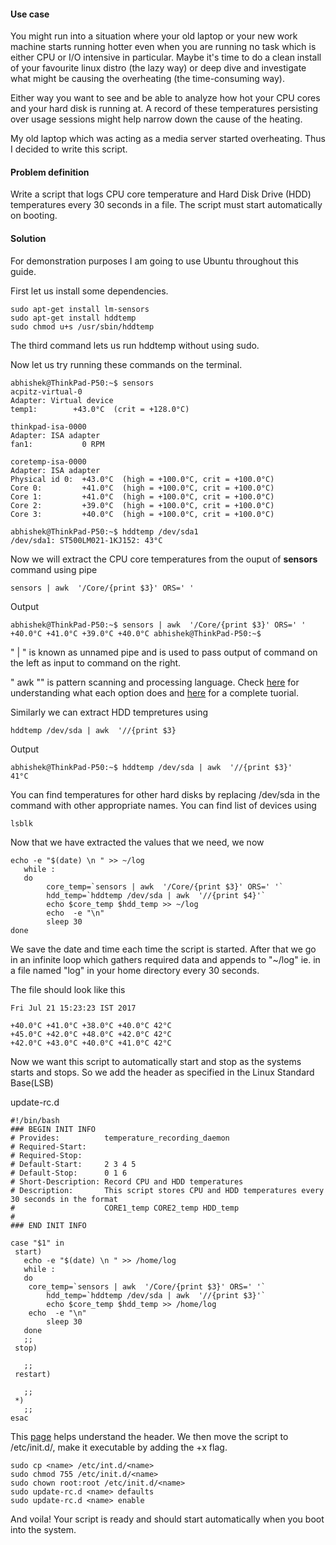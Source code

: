 
#### Use case
You  might  run  into  a  situation  where  your  old  laptop  or  your  new  work  machine  starts  running  hotter  even when  you  are  running  no  task  which  is  either CPU  or  I/O  intensive  in  particular.  Maybe  it's  time  to  do  a  clean install  of  your  favourite  linux  distro (the lazy way)  or  deep  dive  and  investigate  what  might be  causing  the overheating  (the time-consuming way).


Either  way  you  want  to  see  and  be  able  to  analyze  how  hot  your  CPU  cores  and  your  hard  disk  is  running  at. A  record  of  these  temperatures  persisting  over  usage  sessions  might  help  narrow  down  the  cause of  the  heating.


My old laptop which was acting as a media server started overheating. Thus I decided to write this script.  

#### Problem definition
Write  a  script  that  logs  CPU  core  temperature  and  Hard  Disk  Drive (HDD)  temperatures  every  30  seconds  in a  file.  The  script  must  start  automatically  on booting.

#### Solution
For demonstration purposes I am going to use Ubuntu throughout this guide.

First let us install some dependencies.

```shell
sudo apt-get install lm-sensors
sudo apt-get install hddtemp
sudo chmod u+s /usr/sbin/hddtemp
```
The third command lets us run hddtemp without using sudo.

Now let us try running these commands on the terminal.
```shell
abhishek@ThinkPad-P50:~$ sensors
acpitz-virtual-0
Adapter: Virtual device
temp1:        +43.0°C  (crit = +128.0°C)

thinkpad-isa-0000
Adapter: ISA adapter
fan1:           0 RPM

coretemp-isa-0000
Adapter: ISA adapter
Physical id 0:  +43.0°C  (high = +100.0°C, crit = +100.0°C)
Core 0:         +41.0°C  (high = +100.0°C, crit = +100.0°C)
Core 1:         +41.0°C  (high = +100.0°C, crit = +100.0°C)
Core 2:         +39.0°C  (high = +100.0°C, crit = +100.0°C)
Core 3:         +40.0°C  (high = +100.0°C, crit = +100.0°C)

abhishek@ThinkPad-P50:~$ hddtemp /dev/sda1
/dev/sda1: ST500LM021-1KJ152: 43°C

```

Now we will extract the CPU core temperatures from the ouput of **sensors** command using pipe 

```shell
sensors | awk  '/Core/{print $3}' ORS=' '
```
Output
```shell
abhishek@ThinkPad-P50:~$ sensors | awk  '/Core/{print $3}' ORS=' '
+40.0°C +41.0°C +39.0°C +40.0°C abhishek@ThinkPad-P50:~$ 

```
" | " is known as unnamed pipe and is used to pass output of command on the left as input to command on the right.

" awk "" is pattern scanning and processing language. Check [here](https://linux.die.net/man/1/awk) for understanding what each option does and [here](https://www.tutorialspoint.com/awk/awk_tutorial.pdf) for a complete tuorial.

Similarly we can extract HDD tempretures using
```shell
hddtemp /dev/sda | awk  '//{print $3}
``` 
Output
```shell
abhishek@ThinkPad-P50:~$ hddtemp /dev/sda | awk  '//{print $3}'
41°C
```
You can find temperatures for other hard disks by replacing /dev/sda in the command with other appropriate names. You can find list of devices using
```shell
lsblk
```

Now that we have extracted the values that we need, we now

```shell
echo -e "$(date) \n " >> ~/log
   while :
   do
		core_temp=`sensors | awk  '/Core/{print $3}' ORS=' '`
        hdd_temp=`hddtemp /dev/sda | awk  '//{print $4}'`
        echo $core_temp $hdd_temp >> ~/log
		echo  -e "\n"
        sleep 30
done
```

We save the date and time each time the script is started. After that we go in an infinite loop which gathers required data and appends to "~/log" ie. in a file named "log" in your home directory every 30 seconds.

The file should look like this
```
Fri Jul 21 15:23:23 IST 2017 
 
+40.0°C +41.0°C +38.0°C +40.0°C 42°C
+45.0°C +42.0°C +48.0°C +42.0°C 42°C
+42.0°C +43.0°C +40.0°C +41.0°C 42°C
```

Now we want this script to automatically start and stop as the systems starts and stops. So we add the header as specified in the Linux Standard Base(LSB)
 

 update-rc.d

```shell
#!/bin/bash
### BEGIN INIT INFO
# Provides:          temperature_recording_daemon
# Required-Start:
# Required-Stop:
# Default-Start:     2 3 4 5
# Default-Stop:      0 1 6
# Short-Description: Record CPU and HDD temperatures
# Description:       This script stores CPU and HDD temperatures every 30 seconds in the format
#                    CORE1_temp CORE2_temp HDD_temp
#
### END INIT INFO

case "$1" in
 start)
   echo -e "$(date) \n " >> /home/log
   while :
   do
	core_temp=`sensors | awk  '/Core/{print $3}' ORS=' '`
        hdd_temp=`hddtemp /dev/sda | awk  '//{print $3}'`
        echo $core_temp $hdd_temp >> /home/log
	echo  -e "\n"
        sleep 30
   done
   ;;
 stop)

   ;;
 restart)

   ;;
 *)
   ;;
esac
```
This [page](https://wiki.debian.org/LSBInitScripts) helps understand the header.
We then move the script to /etc/init.d/, make it executable by adding the +x flag.

```shell
sudo cp <name> /etc/int.d/<name>
sudo chmod 755 /etc/init.d/<name>
sudo chown root:root /etc/init.d/<name>
sudo update-rc.d <name> defaults
sudo update-rc.d <name> enable
```

And voila!
Your script is ready and should start automatically when you boot into the system. 

